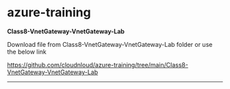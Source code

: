 # azure-training

**Class8-VnetGateway-VnetGateway-Lab**

Download file from Class8-VnetGateway-VnetGateway-Lab folder or use the below link

https://github.com/cloudnloud/azure-training/tree/main/Class8-VnetGateway-VnetGateway-Lab

***********************************************************************************************
